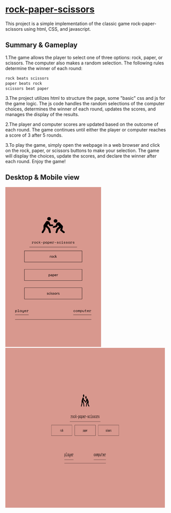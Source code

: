 # [rock-paper-scissors](https://kojokwakye.github.io/rock-paper-scissors/)

This project is a simple implementation of the classic game rock-paper-scissors using html, CSS, and javascript.

## Summary & Gameplay

1.The game allows the player to select one of three options: rock, paper, or scissors. The computer also makes a random selection. The following rules determine the winner of each round:

    rock beats scissors
    paper beats rock
    scissors beat paper

3.The project utilizes html to structure the page, some "basic" css and js for the game logic. The js code handles the random selections of the computer choices, determines the winner of each round, updates the scores, and manages the display of the results.

2.The player and computer scores are updated based on the outcome of each round. The game continues until either the player or computer reaches a score of 3 after 5 rounds.

3.To play the game, simply open the webpage in a web browser and click on the rock, paper, or scissors buttons to make your selection. The game will display the choices, update the scores, and declare the winner after each round. Enjoy the game!

<!-- ## Desktop View

![Image of the game on desktop](/images%20%26%20sketch%20of%20ui/Screenshot%202023-07-03%20at%2017-13-53%20rock%20paper%20%26%20scissors.png)

## Mobile View

![Image of the game on smaller devices](/images%20%26%20sketch%20of%20ui/Screen%20Shot%202023-07-03%20at%2017.14.11.png) -->

## Desktop & Mobile view

<p>
  <img src="images%20%26%20sketch%20of%20ui/Screen%20Shot%202023-07-03%20at%2017.14.11.png" height = "500px"width="300px" />
  <img src="images%20%26%20sketch%20of%20ui/Screenshot%202023-07-03%20at%2017-13-53%20rock%20paper%20%26%20scissors.png" height = "500px"width="500px"/> 
</p>
